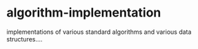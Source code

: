 # algorithm-implementation
implementations of various standard algorithms and various data structures....
